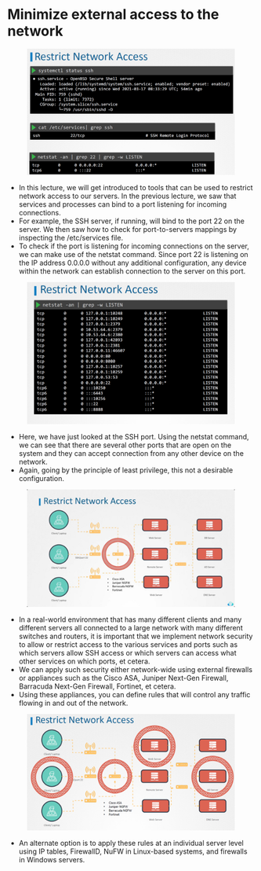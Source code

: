 # Minimize external access to the network

<figure><img src="../.gitbook/assets/image (9) (1) (1).png" alt=""><figcaption></figcaption></figure>

* In this lecture, we will get introduced to tools that can be used to restrict network access to our servers. In the previous lecture, we saw that services and processes can bind to a port listening for incoming connections.&#x20;
* For example, the SSH server, if running, will bind to the port 22 on the server. We then saw how to check for port-to-servers mappings by inspecting the /etc/services file.&#x20;
* To check if the port is listening for incoming connections on the server, we can make use of the netstat command. Since port 22 is listening on the IP address 0.0.0.0 without any additional configuration, any device within the network can establish connection to the server on this port.&#x20;

<figure><img src="../.gitbook/assets/image (10) (1) (1).png" alt=""><figcaption></figcaption></figure>

* Here, we have just looked at the SSH port. Using the netstat command, we can see that there are several other ports that are open on the system and they can accept connection from any other device on the network.
* Again, going by the principle of least privilege, this not a desirable configuration.

<figure><img src="../.gitbook/assets/image (15) (1).png" alt=""><figcaption></figcaption></figure>

* In a real-world environment that has many different clients and many different servers all connected to a large network with many different switches and routers, it is important that we implement network security to allow or restrict access to the various services and ports such as which servers allow SSH access or which servers can access what other services on which ports, et cetera.&#x20;
* We can apply such security either network-wide using external firewalls or appliances such as the Cisco ASA, Juniper Next-Gen Firewall, Barracuda Next-Gen Firewall, Fortinet, et cetera.
* Using these appliances, you can define rules that will control any traffic flowing in and out of the network.

<figure><img src="../.gitbook/assets/image (11) (1) (1).png" alt=""><figcaption></figcaption></figure>

* An alternate option is to apply these rules at an individual server level using IP tables, FirewallD, NuFW in Linux-based systems, and firewalls in Windows servers.
